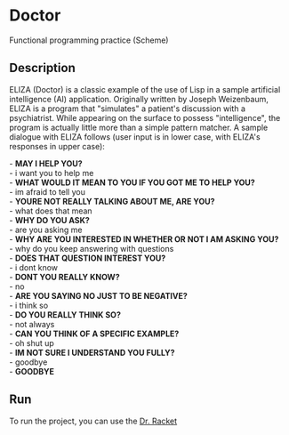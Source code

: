 # Doctor
Functional programming practice (Scheme)


## Description
ELIZA (Doctor) is a classic example of the use of Lisp in a sample artificial intelligence (AI) application. Originally written by Joseph Weizenbaum, ELIZA is a program that "simulates" a patient's discussion with a psychiatrist. While appearing on the surface to possess "intelligence", the program is actually little more than a simple pattern matcher. A sample dialogue with ELIZA follows (user input is in lower case, with ELIZA's responses in upper case):

\- **MAY I HELP YOU?**  
\- i want you to help me  
\- **WHAT WOULD IT MEAN TO YOU IF YOU GOT ME TO HELP YOU?**  
\- im afraid to tell you  
\- **YOURE NOT REALLY TALKING ABOUT ME, ARE YOU?**  
\- what does that mean  
\- **WHY DO YOU ASK?**  
\- are you asking me  
\- **WHY ARE YOU INTERESTED IN WHETHER OR NOT I AM ASKING YOU?**  
\- why do you keep answering with questions  
\- **DOES THAT QUESTION INTEREST YOU?**  
\- i dont know  
\- **DONT YOU REALLY KNOW?**  
\- no  
\- **ARE YOU SAYING NO JUST TO BE NEGATIVE?**  
\- i think so  
\- **DO YOU REALLY THINK SO?**  
\- not always  
\- **CAN YOU THINK OF A SPECIFIC EXAMPLE?**  
\- oh shut up  
\- **IM NOT SURE I UNDERSTAND YOU FULLY?**  
\- goodbye  
\- **GOODBYE**  

## Run
To run the project, you can use the [Dr. Racket](https://download.racket-lang.org/)
